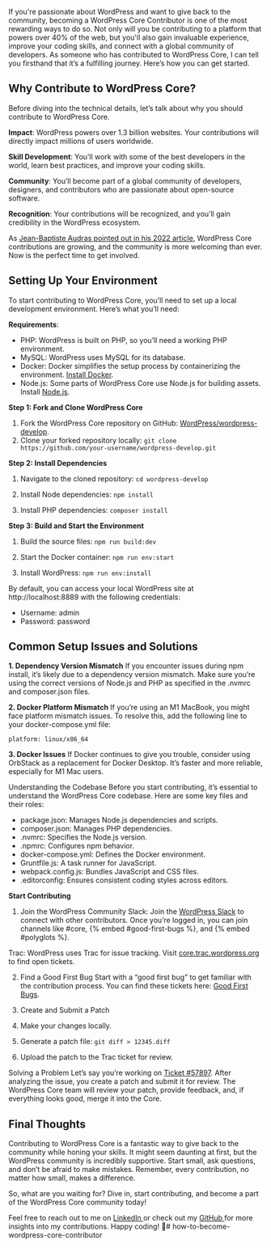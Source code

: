 If you're passionate about WordPress and want to give back to the community, becoming a WordPress Core Contributor is one of the most rewarding ways to do so. Not only will you be contributing to a platform that powers over 40% of the web, but you'll also gain invaluable experience, improve your coding skills, and connect with a global community of developers. As someone who has contributed to WordPress Core, I can tell you firsthand that it’s a fulfilling journey. Here’s how you can get started.

## **Why Contribute to WordPress Core?**
Before diving into the technical details, let’s talk about why you should contribute to WordPress Core.

**Impact**: WordPress powers over 1.3 billion websites. Your contributions will directly impact millions of users worldwide.

**Skill Development**: You’ll work with some of the best developers in the world, learn best practices, and improve your coding skills.

**Community**: You’ll become part of a global community of developers, designers, and contributors who are passionate about open-source software.

**Recognition**: Your contributions will be recognized, and you’ll gain credibility in the WordPress ecosystem.

As [Jean-Baptiste Audras pointed out in his 2022 article](https://jeanbaptisteaudras.com/en/2022/05/wp-6-0-arturo-contribution-stats/), WordPress Core contributions are growing, and the community is more welcoming than ever. Now is the perfect time to get involved.

## **Setting Up Your Environment**
To start contributing to WordPress Core, you’ll need to set up a local development environment. Here’s what you’ll need:

**Requirements**:

- PHP: WordPress is built on PHP, so you’ll need a working PHP environment.
- MySQL: WordPress uses MySQL for its database.
- Docker: Docker simplifies the setup process by containerizing the environment. [Install Docker](https://docs.docker.com/desktop/setup/install/mac-install/).
- Node.js: Some parts of WordPress Core use Node.js for building assets. Install [Node.js](https://nodejs.org/en/).

**Step 1: Fork and Clone WordPress Core**

1. Fork the WordPress Core repository on GitHub: [WordPress/wordpress-develop](https://github.com/WordPress/wordpress-develop).
2. Clone your forked repository locally:
 `git clone https://github.com/your-username/wordpress-develop.git`

**Step 2: Install Dependencies**

1. Navigate to the cloned repository:
 `cd wordpress-develop`
 
2. Install Node dependencies:
 `npm install`

3. Install PHP dependencies:
 `composer install`

**Step 3: Build and Start the Environment**
1. Build the source files:
`npm run build:dev`

2. Start the Docker container:
`npm run env:start`

3. Install WordPress:
`npm run env:install`

By default, you can access your local WordPress site at http://localhost:8889 with the following credentials:

- Username: admin
- Password: password

## **Common Setup Issues and Solutions**

**1. Dependency Version Mismatch**
If you encounter issues during npm install, it’s likely due to a dependency version mismatch. Make sure you’re using the correct versions of Node.js and PHP as specified in the .nvmrc and composer.json files.

**2. Docker Platform Mismatch**
If you’re using an M1 MacBook, you might face platform mismatch issues. To resolve this, add the following line to your docker-compose.yml file:

`platform: linux/x86_64`

**3. Docker Issues**
If Docker continues to give you trouble, consider using OrbStack as a replacement for Docker Desktop. It’s faster and more reliable, especially for M1 Mac users.

Understanding the Codebase
Before you start contributing, it’s essential to understand the WordPress Core codebase. Here are some key files and their roles:

- package.json: Manages Node.js dependencies and scripts.
- composer.json: Manages PHP dependencies.
- .nvmrc: Specifies the Node.js version.
- .npmrc: Configures npm behavior.
- docker-compose.yml: Defines the Docker environment.
- Gruntfile.js: A task runner for JavaScript.
- webpack.config.js: Bundles JavaScript and CSS files.
- .editorconfig: Ensures consistent coding styles across editors.

**Start Contributing**

1. Join the WordPress Community
Slack: Join the [WordPress Slack](https://make.wordpress.org/chat/) to connect with other contributors. Once you’re logged in, you can join channels like #core, {% embed #good-first-bugs %}, and {% embed #polyglots %}.

Trac: WordPress uses Trac for issue tracking. Visit [core.trac.wordpress.org](https://core.trac.wordpress.org/) to find open tickets.

2. Find a Good First Bug
Start with a “good first bug” to get familiar with the contribution process. You can find these tickets here: [Good First Bugs](https://core.trac.wordpress.org/tickets/good-first-bugs).

3. Create and Submit a Patch

1. Make your changes locally.
2. Generate a patch file:
 `git diff > 12345.diff`
3. Upload the patch to the Trac ticket for review.

Solving a Problem
Let’s say you’re working on [Ticket #57897](https://core.trac.wordpress.org/ticket/57897). After analyzing the issue, you create a patch and submit it for review. The WordPress Core team will review your patch, provide feedback, and, if everything looks good, merge it into the Core.

## **Final Thoughts**
Contributing to WordPress Core is a fantastic way to give back to the community while honing your skills. It might seem daunting at first, but the WordPress community is incredibly supportive. Start small, ask questions, and don’t be afraid to make mistakes. Remember, every contribution, no matter how small, makes a difference.

So, what are you waiting for? Dive in, start contributing, and become a part of the WordPress Core community today!

Feel free to reach out to me on [LinkedIn ](https://www.linkedin.com/in/its-tanjim-chowdhury/)or check out my [GitHub ](https://github.com/tanjimTC)for more insights into my contributions. Happy coding! 🚀# how-to-become-wordpress-core-contributor

